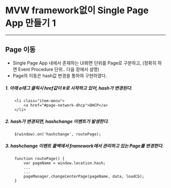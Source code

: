 # MVW framework없이 Single Page App 만들기 1

***

## Page 이동

 - Single Page App 내에서 존재하는 UI화면 단위를 Page로 구분하고, (정확히 하면 Event Procedure 단위.. 다음 장에서 설명) 
 - Page의 이동은 hash값 변경을 통하여 구현하였다.

##### 1. 아래 a태그 클릭시 href값이 #로 시작하고 있어, hash가 변경된다. 
 
        <li class="item-menu">
            <a href="#page-network-dhcp">DHCP</a>
        </li>
    
##### 2. hash가 변경되면, hashchange 이벤트가 발생한다.
 
        $(window).on('hashchange', routePage);
    
##### 3. hashchange 이벤트 콜백에서 framework에서 관리하고 있는 Page를 변경한다.
 
        function routePage() {
            var pageName = window.location.hash;
            ...
            ...
            pageManager.changeCenterPage(pageName, data, loadCb);
        }